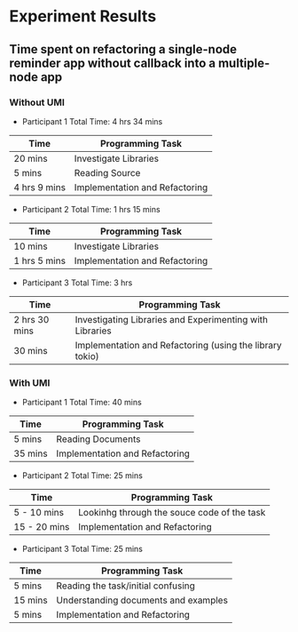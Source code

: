 # Experiment Results

## Time spent on refactoring a single-node reminder app without callback into a multiple-node app

### Without UMI
- Participant 1
Total Time: 4 hrs 34 mins

| Time | Programming Task |
| ---  | -----------      |
| 20 mins |  Investigate Libraries |
| 5 mins | Reading Source |
| 4 hrs 9 mins | Implementation and Refactoring |

- Participant 2
Total Time: 1 hrs 15 mins

| Time | Programming Task |
| --- | ----------- |
| 10 mins |  Investigate Libraries |
| 1 hrs 5 mins | Implementation and Refactoring |

- Participant 3
Total Time: 3 hrs

| Time | Programming Task |
| --- | ----------- |
| 2 hrs 30 mins |  Investigating Libraries and Experimenting with Libraries |
| 30 mins | Implementation and Refactoring (using the library tokio) |

### With UMI
- Participant 1
Total Time: 40 mins

| Time | Programming Task |
| --- | ----------- |
| 5 mins | Reading Documents |
| 35 mins | Implementation and Refactoring |

- Participant 2
Total Time: 25 mins

| Time | Programming Task |
| --- | ----------- |
| 5 - 10 mins | Lookinhg through the souce code of the task |
| 15 - 20 mins | Implementation and Refactoring |

- Participant 3
Total Time: 25 mins

| Time | Programming Task |
| --- | ----------- |
| 5 mins |  Reading the task/initial confusing |
| 15 mins | Understanding documents and examples |
| 5 mins | Implementation and Refactoring |
